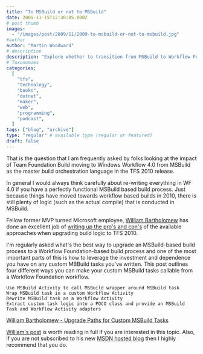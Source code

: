 ```yaml
---
title: "To MSBuild or not to MSBuild"
date: 2009-11-15T12:30:05.000Z
# post thumb
images:
  - "/images/post/2009/11/2009-to-msbuild-or-not-to-msbuild.jpg"
#author
author: "Martin Woodward"
# description
description: "Explore whether to transition from MSBuild to Workflow Foundation in TFS 2010, weighing the benefits of custom task integration."
# Taxonomies
categories:
  [
    "tfs",
    "technology",
    "books",
    "dotnet",
    "maker",
    "web",
    "programming",
    "podcast",
  ]
tags: ["blog", "archive"]
type: "regular" # available type (regular or featured)
draft: false
---
```


That is the question that I am frequently asked by folks looking at the impact of Team Foundation Build moving to Windows Workflow 4.0 from MSBuild as the master build orchestration language in the TFS 2010 release.

In general I would always think carefully about re-writing everything in WF 4.0 if you have a perfectly functional MSBuild based build process. Just because things have moved towards workflow based builds in 2010, there is still plenty of logic (such as the actual compile) that is conducted in MSBuild.

Fellow former MVP turned Microsoft employee, [William Bartholomew](http://blogs.msdn.com/willbar/) has done an excellent job of [writing up the pro's and con's](http://blogs.msdn.com/willbar/archive/2009/11/12/upgrade-paths-for-custom-msbuild-tasks.aspx) of the available approaches when upgrading build logic to TFS 2010.

I'm regularly asked what's the best way to upgrade an MSBuild-based build process to a Workflow Foundation-based build process and one of the most important parts of this is how to leverage the investment and dependence you have on any custom MBBuild tasks you've written. This post outlines four different ways you can make your custom MSBuild tasks callable from a Workflow Foundation workflow.

    Use MSBuild Activity to call MSBuild wrapper around MSBuild task
    Wrap MSBuild task in a custom Workflow Activity
    Rewrite MSBuild task as a Workflow Activity
    Extract custom task logic into a POCO class and provide an MSBuild Task and Workflow Activity adapters

[William Bartholomew - Upgrade Paths for Custom MSBuild Tasks](http://blogs.msdn.com/willbar/archive/2009/11/12/upgrade-paths-for-custom-msbuild-tasks.aspx)

[William's post](http://blogs.msdn.com/willbar/archive/2009/11/12/upgrade-paths-for-custom-msbuild-tasks.aspx) is worth reading in full if you are interested in this topic. Also, if you are not subscribed to his new [MSDN hosted blog](http://blogs.msdn.com/willbar/) then I highly recommend that you do.
